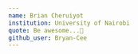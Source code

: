 ```yaml
---
name: Brian Cheruiyot
institution: University of Nairobi
quote: Be awesome...🌟
github_user: Bryan-Cee
---
```

